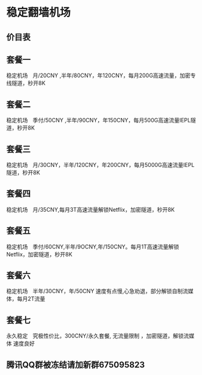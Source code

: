 # 稳定翻墙机场

## 价目表

## 套餐一
稳定机场ㅤ月/20CNY ,半年/80CNY，年120CNY，每月200G高速流量，加密专线隧道，秒开8K

## 套餐二
稳定机场ㅤ季付/50CNY ,半年/90CNY，年150CNY，每月500G高速流量IEPL隧道，秒开8K

## 套餐三
稳定机场ㅤ月/30CNY，半年/120CNY，年200CNY，每月5000G高速流量IEPL隧道，秒开8K

## 套餐四
稳定机场ㅤ月/35CNY,每月3T高速流量解锁Netflix，加密隧道，秒开8K

## 套餐五
稳定机场ㅤ季付/60CNY,半年/9OCNY,年/150CNY。每月1T高速流量解锁Netflix，加密隧道，秒开8K

## 套餐六
稳定机场ㅤ半年/30CNY，年/50CNY 速度有点慢,心急劝退，部分解锁自制流媒体，每月2T流量

## 套餐七
永久稳定ㅤ究极性价比，300CNY/永久套餐, 无流量限制 ，加密隧道，解锁流媒体 速度良好

## 腾讯QQ群被冻结请加新群675095823
